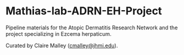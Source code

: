 # Mathias-lab-ADRN-EH-Project
Pipeline materials for the Atopic Dermatitis Research Network and the project specializing in Ezcema herpaticum.

Curated by Claire Malley (cmalley@jhmi.edu).
